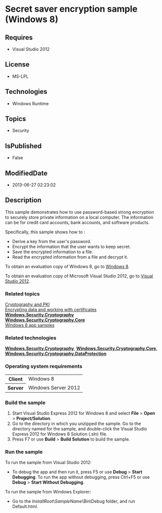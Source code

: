 # Secret saver encryption sample (Windows 8)
## Requires
* Visual Studio 2012
## License
* MS-LPL
## Technologies
* Windows Runtime
## Topics
* Security
## IsPublished
* False
## ModifiedDate
* 2013-06-27 02:23:02
## Description

<div id="mainSection">
<p>This sample demonstrates how to use password-based strong encryption to securely store private information on a local computer. The information can be for credit card accounts, bank accounts, and software products.
</p>
<p>Specifically, this sample shows how to :</p>
<ul>
<li>Derive a key from the user's password. </li><li>Encrypt the information that the user wants to keep secret. </li><li>Save the encrypted information to a file. </li><li>Read the encrypted information from a file and decrypt it. </li></ul>
<p></p>
<p>To obtain an evaluation copy of Windows&nbsp;8, go to <a href="http://go.microsoft.com/fwlink/p/?linkid=241655">
Windows&nbsp;8</a>.</p>
<p>To obtain an evaluation copy of Microsoft Visual Studio&nbsp;2012, go to <a href="http://go.microsoft.com/fwlink/p/?linkid=241656">
Visual Studio&nbsp;2012</a>.</p>
<h3><a id="related_topics"></a>Related topics</h3>
<dl><dt><a href="http://msdn.microsoft.com/library/windows/apps/hh464964">Cryptography and PKI</a>
</dt><dt><a href="http://msdn.microsoft.com/library/windows/apps/hh465012">Encrypting data and working with certificates</a>
</dt><dt><a href="http://msdn.microsoft.com/library/windows/apps/br241404"><b>Windows.Security.Cryptography</b></a>
</dt><dt><a href="http://msdn.microsoft.com/library/windows/apps/br241547"><b>Windows.Security.Cryptography.Core</b></a>
</dt><dt><a href="http://go.microsoft.com/fwlink/p/?LinkID=227694">Windows 8 app samples</a>
</dt></dl>
<h3>Related technologies</h3>
<a href="http://msdn.microsoft.com/library/windows/apps/br241404"><b>Windows.Security.Cryptography</b></a>,
<a href="http://msdn.microsoft.com/library/windows/apps/br241547"><b>Windows.Security.Cryptography.Core</b></a>,
<a href="http://msdn.microsoft.com/library/windows/apps/br241585"><b>Windows.Security.Cryptography.DataProtection</b></a>
<h3>Operating system requirements</h3>
<table>
<tbody>
<tr>
<th>Client</th>
<td><dt>Windows&nbsp;8 </dt></td>
</tr>
<tr>
<th>Server</th>
<td><dt>Windows Server&nbsp;2012 </dt></td>
</tr>
</tbody>
</table>
<h3>Build the sample</h3>
<ol>
<li>Start Visual Studio Express&nbsp;2012 for Windows&nbsp;8 and select <b>File</b> &gt; <b>
Open</b> &gt; <b>Project/Solution</b>. </li><li>Go to the directory in which you unzipped the sample. Go to the directory named for the sample, and double-click the Visual Studio Express&nbsp;2012 for Windows&nbsp;8 Solution (.sln) file.
</li><li>Press F7 or use <b>Build</b> &gt; <b>Build Solution</b> to build the sample. </li></ol>
<h3>Run the sample</h3>
<p>To run the sample from Visual Studio&nbsp;2012:</p>
<ul>
<li>
<p>To debug the app and then run it, press F5 or use <b>Debug</b> &gt; <b>Start Debugging</b>. To run the app without debugging, press Ctrl&#43;F5 or use
<b>Debug</b> &gt; <b>Start Without Debugging</b>.</p>
</li></ul>
<p>To run the sample from Windows Explorer:</p>
<ul>
<li>Go to the <i>InstallRoot</i>\<i>SampleName</i>\Bin\Debug folder, and run Default.html.
</li></ul>
</div>
